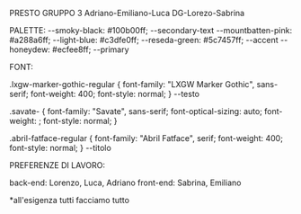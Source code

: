 PRESTO GRUPPO 3 Adriano-Emiliano-Luca DG-Lorezo-Sabrina

PALETTE:
--smoky-black: #100b00ff; --secondary-text
--mountbatten-pink: #a288a6ff;
--light-blue: #c3dfe0ff;
--reseda-green: #5c7457ff; --accent
--honeydew: #ecfee8ff; --primary

FONT:
<link rel="preconnect" href="https://fonts.googleapis.com">
<link rel="preconnect" href="https://fonts.gstatic.com" crossorigin>
<link href="https://fonts.googleapis.com/css2?family=Abril+Fatface&family=LXGW+Marker+Gothic&family=Savate:ital,wght@0,200..900;1,200..900&display=swap" rel="stylesheet">

.lxgw-marker-gothic-regular {
  font-family: "LXGW Marker Gothic", sans-serif;
  font-weight: 400;
  font-style: normal;
} --testo

.savate-<uniquifier> {
  font-family: "Savate", sans-serif;
  font-optical-sizing: auto;
  font-weight: <weight>;
  font-style: normal;
}

.abril-fatface-regular {
  font-family: "Abril Fatface", serif;
  font-weight: 400;
  font-style: normal;
 } --titolo

PREFERENZE DI LAVORO:

back-end: Lorenzo, Luca, Adriano
front-end: Sabrina, Emiliano

*all'esigenza tutti facciamo tutto
 


